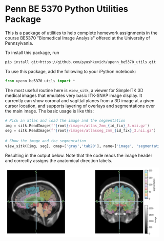 # Penn BE 5370 Python Utilities Package

This is a package of utilities to help complete homework assignments in the course BE5370 "Biomedical Image Analysis" offered at the University of Pennsylvania. 

To install this package, run

``` sh
pip install git+https://github.com/pyushkevich/upenn_be5370_utils.git
```

To use this package, add the following to your iPython notebook:

``` python 
from upenn_be5370_utils import *
```

The most useful routine here is `view_sitk`, a viewer for SimpleITK 3D medical images that emulates very basic ITK-SNAP image display. It currently can show coronal and sagittal planes from a 3D image at a given cursor location, and supports layering of overlays and segmentations over the main image. The basic usage is like this:

``` python 
# Pick an atlas and load the image and the segmentation
img = sitk.ReadImage(f'{root}/images/atlas_2mm_{id_fix}_3.nii.gz')
seg = sitk.ReadImage(f'{root}/images/atlasseg_2mm_{id_fix}_3.nii.gz')

# Show the image and the segmentation
view_sitk([img, seg], cmap=['gray','tab20'], name=['image', 'segmentation'], width=10);
```

Resulting in the output below. Note that the code reads the image header and correctly assigns the anatomical direction labels. 

<img src="doc/figs/view_sitk_1.png" width="512px"><img>
